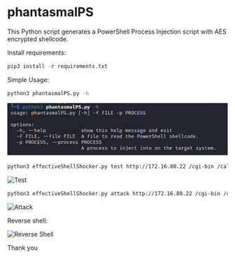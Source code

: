 # phantasmalPS
This Python script generates a PowerShell Process Injection script with AES encrypted shellcode.

Install requirements:
```python
pip3 install -r requirements.txt
```

Simple Usage:
```bash
python3 phantasmalPS.py -h
```
![Help](Images/phantasmalPS-help.png)

```bash
python3 effectiveShellShocker.py test http://172.16.80.22 /cgi-bin /calendar.cgi
```
![Test](Images/test.png)

```bash
python3 effectiveShellShocker.py attack http://172.16.80.22 /cgi-bin /calendar.cgi
```
![Attack](Images/attack.png)

Reverse shell:

![Reverse Shell](Images/reverseshell.png)

Thank you
